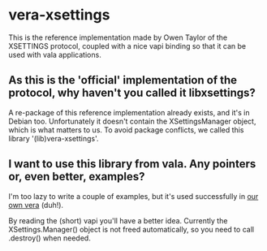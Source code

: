 vera-xsettings
==============

This is the reference implementation made by Owen Taylor of the XSETTINGS protocol,
coupled with a nice vapi binding so that it can be used with vala applications.

As this is the 'official' implementation of the protocol, why haven't you called it libxsettings?
-------------------------------------------------------------------------------------------------

A re-package of this reference implementation already exists, and it's in Debian too.
Unfortunately it doesn't contain the XSettingsManager object, which is what matters to us.
To avoid package conflicts, we called this library '(lib)vera-xsettings'.

I want to use this library from vala. Any pointers or, even better, examples?
-----------------------------------------------------------------------------

I'm too lazy to write a couple of examples, but it's used successfully in
[our own vera](https://github.com/vera-desktop/vera) (duh!).

By reading the (short) vapi you'll have a better idea.
Currently the XSettings.Manager() object is not freed automatically, so you
need to call .destroy() when needed.

